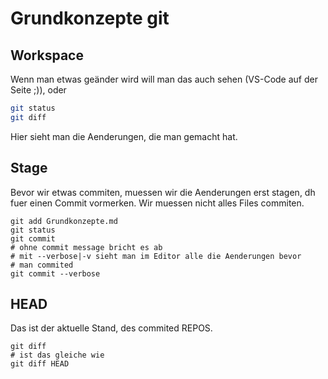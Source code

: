 # Grundkonzepte git
## Workspace

Wenn man etwas geänder wird will man das auch sehen (VS-Code auf der Seite ;)), oder

```bash
git status
git diff
```

Hier sieht man die Aenderungen, die man gemacht hat.

## Stage

Bevor wir etwas commiten, muessen wir die Aenderungen erst stagen, dh fuer einen Commit vormerken. Wir muessen nicht alles Files commiten.

```
git add Grundkonzepte.md
git status
git commit
# ohne commit message bricht es ab
# mit --verbose|-v sieht man im Editor alle die Aenderungen bevor
# man commited
git commit --verbose
```

## HEAD

Das ist der aktuelle Stand, des commited REPOS.

```
git diff
# ist das gleiche wie
git diff HEAD
```

